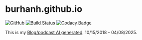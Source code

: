 # burhanh.github.io 

[![GitHub](https://img.shields.io/github/license/mashape/apistatus.svg)](https://github.com/BurhanH/burhanh.github.io/blob/master/LICENSE)
[![Build Status](https://travis-ci.org/BurhanH/burhanh.github.io.svg?branch=master)](https://travis-ci.org/BurhanH/burhanh.github.io)
[![Codacy Badge](https://app.codacy.com/project/badge/Grade/85dc364fcdbb48aa8f063d8efb27d7af)](https://app.codacy.com/gh/BurhanH/burhanh.github.io/dashboard?utm_source=gh&utm_medium=referral&utm_content=&utm_campaign=Badge_grade)

This is my [Blog/podcast AI generated](https://burhanh.github.io "Blog/podcast AI generated"). 10/15/2018 - 04/08/2025.
